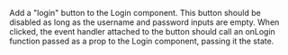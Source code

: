 Add a "login" button to the Login component. This button should be disabled as long as the username and password inputs are empty. When clicked, the event handler attached to the button should call an onLogin function passed as a prop to the Login component, passing it the state.